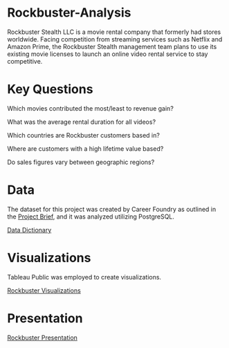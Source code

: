 # Rockbuster-Analysis

Rockbuster Stealth LLC is a movie rental company that formerly had stores worldwide. Facing competition from streaming services such as Netflix and Amazon Prime, the Rockbuster Stealth management team plans to use its existing movie licenses to launch an online video rental service to stay competitive.

# Key Questions

Which movies contributed the most/least to revenue gain?

What was the average rental duration for all videos?

Which countries are Rockbuster customers based in?

Where are customers with a high lifetime value based?

Do sales figures vary between geographic regions?

# Data
The dataset for this project was created by Career Foundry as outlined in the [Project Brief](https://drive.google.com/file/d/1R60Dr53HyNYueOYSi-D8Txs7-d_IVjc0/view?usp=sharing), and it was analyzed utilizing PostgreSQL. 

[Data Dictionary](https://drive.google.com/file/d/146FeJiDfnKwHpeDTZcpPaDTViZdxZcMM/view?usp=sharing)

# Visualizations
Tableau Public was employed to create visualizations. 

[Rockbuster Visualizations](https://public.tableau.com/shared/37TKTX6JR?:display_count=n&:origin=viz_share_link)

# Presentation

[Rockbuster Presentation](https://drive.google.com/file/d/1sWU8xd0Ci43dgn8SizcpT_1IVK9lZ0cu/view?usp=sharing)
